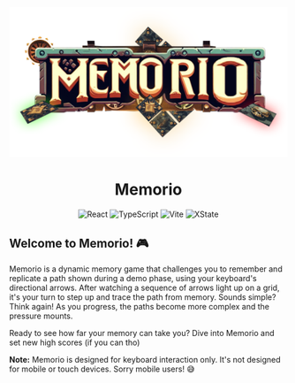 <p align="center">
  <img src="https://raw.githubusercontent.com/dilaouid/memorio/media/cover.png" alt="Memorio - Cover Image" width="1280">
</p>

<h1 align="center">Memorio</h1>

<p align="center">
  <img src="https://img.shields.io/badge/-React-61DAFB?logo=react&logoColor=white" alt="React">
  <img src="https://img.shields.io/badge/-TypeScript-3178C6?logo=typescript&logoColor=white" alt="TypeScript">
  <img src="https://img.shields.io/badge/-Vite-B73BFE?logo=vite&logoColor=white" alt="Vite">
  <img src="https://img.shields.io/badge/-XState-000000?logo=xstate&logoColor=white" alt="XState">
</p>

## Welcome to Memorio! 🎮

Memorio is a dynamic memory game that challenges you to remember and replicate a path shown during a demo phase, using your keyboard's directional arrows. After watching a sequence of arrows light up on a grid, it's your turn to step up and trace the path from memory. Sounds simple? Think again! As you progress, the paths become more complex and the pressure mounts.

Ready to see how far your memory can take you? Dive into Memorio and set new high scores (if you can tho)

**Note:** Memorio is designed for keyboard interaction only. It's not designed for mobile or touch devices. Sorry mobile users! 😅
